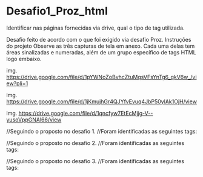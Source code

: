 # Desafio1_Proz_html
Identificar nas páginas fornecidas via drive, qual o tipo de tag utilizada.

Desafio feito de acordo com o que foi exigido via desafio Proz.
Instruções do projeto Observe as três capturas de tela em anexo. Cada uma delas tem áreas sinalizadas e numeradas, além de um grupo específico de tags HTML logo embaixo.

img. https://drive.google.com/file/d/1pYWNoZoBvhcZtuMqsVFsYnTg6_qkV6w_/view?pli=1

img. https://drive.google.com/file/d/1jKmujhGr4QJYfvEvuq4JbP50ylAk1OjH/view

img. https://drive.google.com/file/d/1qncfyw7EtEcMjjg-V--yusoVppGNAl66/view

//Seguindo o proposto no desafio 1.
//Foram identificadas as seguintes tags:

//Seguindo o proposto no desafio 2.
//Foram identificadas as seguintes tags:

//Seguindo o proposto no desafio 3.
//Foram identificadas as seguintes tags:    


